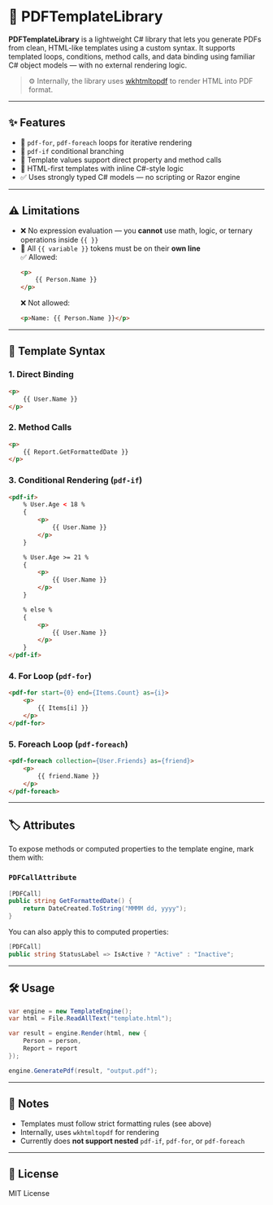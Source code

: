# 🧾 PDFTemplateLibrary

**PDFTemplateLibrary** is a lightweight C# library that lets you generate PDFs from clean, HTML-like templates using a custom syntax. It supports templated loops, conditions, method calls, and data binding using familiar C# object models — with no external rendering logic.

> ⚙️ Internally, the library uses [wkhtmltopdf](https://wkhtmltopdf.org/) to render HTML into PDF format.

---

## ✨ Features

- 🔁 `pdf-for`, `pdf-foreach` loops for iterative rendering
- 🔀 `pdf-if` conditional branching
- 🧩 Template values support direct property and method calls
- 📄 HTML-first templates with inline C#-style logic
- ✅ Uses strongly typed C# models — no scripting or Razor engine

---

## ⚠️ Limitations

- ❌ No expression evaluation — you **cannot** use math, logic, or ternary operations inside `{{ }}`
- 📏 All `{{ variable }}` tokens must be on their **own line**  
  ✅ Allowed:  
  ```html
  <p>
      {{ Person.Name }}
  </p>
  ```  
  ❌ Not allowed:  
  ```html
  <p>Name: {{ Person.Name }}</p>
  ```

---

## 📐 Template Syntax

### 1. **Direct Binding**
```html
<p>
    {{ User.Name }}
</p>
```

### 2. **Method Calls**
```html
<p>
    {{ Report.GetFormattedDate }}
</p>
```

### 3. **Conditional Rendering (`pdf-if`)**
```html
<pdf-if>
    % User.Age < 18 %
    {
        <p>
            {{ User.Name }}
        </p>
    }

    % User.Age >= 21 %
    {
        <p>
            {{ User.Name }}
        </p>
    }

    % else %
    {
        <p>
            {{ User.Name }}
        </p>
    }
</pdf-if>
```

### 4. **For Loop (`pdf-for`)**
```html
<pdf-for start={0} end={Items.Count} as={i}>
    <p>
        {{ Items[i] }}
    </p>
</pdf-for>
```

### 5. **Foreach Loop (`pdf-foreach`)**
```html
<pdf-foreach collection={User.Friends} as={friend}>
    <p>
        {{ friend.Name }}
    </p>
</pdf-foreach>
```

---

## 🏷️ Attributes

To expose methods or computed properties to the template engine, mark them with:

### `PDFCallAttribute`

```csharp
[PDFCall]
public string GetFormattedDate() {
    return DateCreated.ToString("MMMM dd, yyyy");
}
```

You can also apply this to computed properties:
```csharp
[PDFCall]
public string StatusLabel => IsActive ? "Active" : "Inactive";
```

---

## 🛠 Usage

```csharp
var engine = new TemplateEngine();
var html = File.ReadAllText("template.html");

var result = engine.Render(html, new {
    Person = person,
    Report = report
});

engine.GeneratePdf(result, "output.pdf");
```

---

## 📎 Notes

- Templates must follow strict formatting rules (see above)
- Internally, uses `wkhtmltopdf` for rendering
- Currently does **not support nested** `pdf-if`, `pdf-for`, or `pdf-foreach`

---

## 📃 License

MIT License
